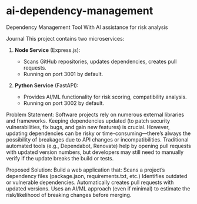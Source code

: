 # ai-dependency-management
Dependency Management Tool With AI assistance for risk analysis 



Journal 
This project contains two microservices:

1. **Node Service** (Express.js):
   - Scans GitHub repositories, updates dependencies, creates pull requests.
   - Running on port 3001 by default.

2. **Python Service** (FastAPI):
   - Provides AI/ML functionality for risk scoring, compatibility analysis.
   - Running on port 3002 by default.


Problem Statement:
Software projects rely on numerous external libraries and frameworks. Keeping dependencies updated (to patch security vulnerabilities, fix bugs, and gain new features) is crucial. However, updating dependencies can be risky or time-consuming—there’s always the possibility of breakages due to API changes or incompatibilities. Traditional automated tools (e.g., Dependabot, Renovate) help by opening pull requests with updated version numbers, but developers may still need to manually verify if the update breaks the build or tests.

Proposed Solution:
Build a web application that:
  Scans a project’s dependency files (package.json, requirements.txt, etc.)
  Identifies outdated or vulnerable dependencies.
  Automatically creates pull requests with updated versions.
  Uses an AI/ML approach (even if minimal) to estimate the risk/likelihood of breaking changes before merging.

